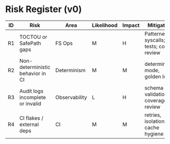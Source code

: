 # Risk Register (v0)

| ID | Risk | Area | Likelihood | Impact | Mitigation | Owner |
|---|---|---|---|---|---|---|
| R1 | TOCTOU or SafePath gaps | FS Ops | M | H | Patterned syscalls; tests; code review | TBD |
| R2 | Non-deterministic behavior in CI | Determinism | M | M | deterministic mode, golden logs | TBD |
| R3 | Audit logs incomplete or invalid | Observability | L | H | schema validation, coverage review | TBD |
| R4 | CI flakes / external deps | CI | M | M | retries, isolation, cache hygiene | TBD |
